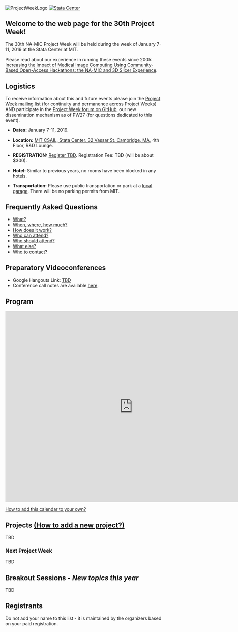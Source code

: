 ![ProjectWeekLogo](PW27-logo-240.png) <a href="https://www.csail.mit.edu/about/stata-center"><img alt="Stata Center" src="StataCenter-240.jpg"></a>

## Welcome to the web page for the 30th Project Week!
The 30th NA-MIC Project Week will be held during the week of January 7-11, 2019 at the Stata Center at MIT. 

Please read about our experience in running these events since 2005: [Increasing the Impact of Medical Image Computing Using
Community-Based Open-Access Hackathons: the NA-MIC and 3D Slicer Experience](http://www.sciencedirect.com/science/article/pii/S1361841516301128).

## Logistics

To receive information about this and future events please join the [Project Week mailing list](https://public.kitware.com/mailman/listinfo/na-mic-project-week) (for continuity and permanence across Project Weeks) AND participate in the [Project Week forum on GitHub](https://github.com/orgs/NA-MIC/teams/pw27/discussions), our new dissemination mechanism as of PW27 (for questions dedicated to this event).

- **Dates:** January 7-11, 2019.
- **Location:** [MIT CSAIL, Stata Center, 32 Vassar St, Cambridge, MA](https://www.google.com/maps/place/MIT:+Computer+Science+and+Artificial+Intelligence+Laboratory/@42.361864,-71.090563,16z/data=!4m2!3m1!1s0x0:0x303ada1e9664dfed?hl=en), 4th Floor, R&D Lounge.

- **REGISTRATION:** [Register TBD](). Registration Fee: TBD (will be about $300).

- **Hotel:** Similar to previous years, no rooms have been blocked in any hotels.

- **Transportation:** Please use public transportation or park at a [local garage](http://web.mit.edu/facilities/transportation/parking/visitors/public_parking.html). There will be no parking permits from MIT.

## Frequently Asked Questions

* [What?](../README.md#what)
* [When, where, how much?](../README.md#when-where-how-much)
* [How does it work?](../README.md#how-does-it-work)
* [Who can attend?](../README.md#who-can-attend)
* [Who should attend?](../README.md#who-should-attend)
* [What else?](../README.md#what-else)
* [Who to contact?](../README.md#who-to-contact)

## Preparatory Videoconferences

- Google Hangouts Link: [TBD](TBD)
- Conference call notes are available [here](PreparatoryMeetingNotes.md).

## Program

<iframe src="https://calendar.google.com/calendar/embed?src=kitware.com_sb07i171olac9aavh46ir495c4%40group.calendar.google.com&ctz=America%2FNew_York&dates=20190108%2F20180112&hours=0800%2F2000&mode=WEEK" style="border: 0" width="800" height="600" frameborder="0" scrolling="no"></iframe>

[How to add this calendar to your own?](Calendar/README.md)


## Projects [(How to add a new project?)](Projects/README.md)

TBD

<a name="ProjectsList"/>

### Next Project Week

TBD


<a name="BreakoutSessions"/>

## Breakout Sessions - *New topics this year*

TBD

## Registrants

Do not add your name to this list - it is maintained by the organizers based on your paid registration.


